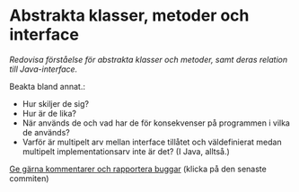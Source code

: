 # Abstrakta klasser, metoder och interface

_Redovisa förståelse för abstrakta klasser och metoder, samt deras relation till Java-interface._

Beakta bland annat.:

* Hur skiljer de sig?
* Hur är de lika?
* När används de och vad har de för konsekvenser på programmen i vilka de används?
* Varför är multipelt arv mellan interface tillåtet och väldefinierat medan multipelt implementationsarv inte är det? (I Java, alltså.)

[Ge gärna kommentarer och rapportera buggar](https://github.com/IOOPM-UU/achievements/commits/master/H21.md) (klicka på den senaste commiten)
